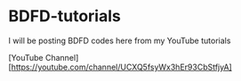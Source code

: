 # BDFD-tutorials
I will be posting BDFD codes here from my YouTube tutorials 


[YouTube Channel][https://youtube.com/channel/UCXQ5fsyWx3hEr93CbStfjyA]
